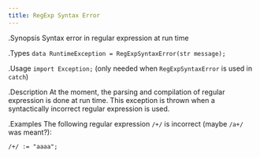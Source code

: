 ```yaml
---
title: RegExp Syntax Error
---
```


.Synopsis
Syntax error in regular expression at run time

.Types
`data RuntimeException = RegExpSyntaxError(str message);`
       
.Usage
`import Exception;` (only needed when `RegExpSyntaxError` is used in `catch`)

.Description
At the moment, the parsing and compilation of regular expression is done at run time.
This exception is thrown when a syntactically incorrect regular expression is used.

.Examples
The following regular expression `/+/` is incorrect (maybe `/a+/` was meant?):
```rascal-shell,error
/+/ := "aaaa";
```
